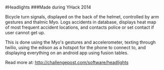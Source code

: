 #Headlights
###Made during YHack 2014

Bicycle turn signals, displayed on the back of the helmet, controlled by arm gestures and thalmic Myo. Logs accidents in database, displays heat map of most frequent accident locations, and contacts police or set contact if user cannot get up.

This is done using the Myo's gestures and accelerometer, texting through twilio, using the edison as a hotspot for the phone to connect to, and displaying everything on an android app using fusion tables.

Read more at:
http://challengepost.com/software/headlights